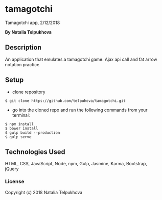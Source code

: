 # tamagotchi

Tamagotchi app, 2/12/2018

**By Natalia Telpukhova**

## Description

An application that emulates a tamagotchi game. 
Ajax api call and fat arrow notation practice.

## Setup

* clone repository
```
$ git clone https://github.com/telpuhova/tamagotchi.git
```
* go into the cloned repo and run the following commands from your terminal:
```
$ npm install
$ bower install
$ gulp build --production
$ gulp serve
```

## Technologies Used

HTML, CSS, JavaScript, Node, npm, Gulp, Jasmine, Karma, Bootstrap, jQuery

### License

Copyright (c) 2018 Natalia Telpukhova

